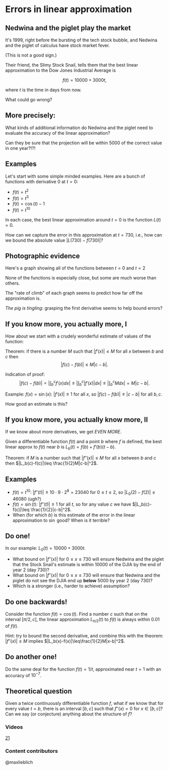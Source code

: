 Errors in linear approximation
==============================

Nedwina and the piglet play the market
--------------------------------------

It's 1999, right before the bursting of the tech stock bubble, and
Nedwina and the piglet of calculus have stock market fever.

(This is not a good sign.)

Their friend, the Slimy Stock Snail, tells them that the best linear
approximation to the Dow Jones Industrial Average is

$$f(t)=10000+3000t,$$

where $t$ is the time in days from now.

What could go wrong?

More precisely:
---------------

What kinds of additional information do Nedwina and the piglet need to
evaluate the accuracy of the linear approximation?

Can they be sure that the projection will be within 5000 of the correct
value in one year?!?!

Examples
--------

Let's start with some simple minded examples. Here are a bunch of
functions with derivative $0$ at $t=0$:

-   $f(t)=t^2$
-   $f(t)=t^3$
-   $f(t)=\cos(t)-1$
-   $f(t)=t^{10}$

In each case, the best linear approximation around $t=0$ is the
function $L(t)=0$.

How can we capture the error in this approximation at $t=730$, i.e.,
how can we bound the absolute value $|L(730)-f(730)|$?

Photographic evidence
---------------------

Here's a graph showing all of the functions between $t=0$ and $t=2$

None of the functions is especially close, but some are much worse than
others.

The "rate of climb" of each graph seems to predict how far off the
approximation is.

*The pig is tingling*: grasping the first derivative seems to help bound
errors?

If you know more, you actually more, I
--------------------------------------

How about we start with a crudely wonderful estimate of values of the
function:

Theorem: if there is a number $M$ such that $|f'(x)|\leq M$ for all
$x$ between $b$ and $c$ then $$|f(c)-f(b)|\leq M|c-b|.$$

Indication of proof: $$|f(c)-f(b)|=\left|\int_b^c
f'(x)dx\right|\leq\left|\int_b^c
|f'(x)|dx\right|\leq\left|\int_b^c Mdx\right|=M|c-b|.$$

Example: $f(x)=\sin(x)$: $|f'(x)|\leq 1$ for all $x$, so
$|f(c)-f(b)|\leq|c-b|$ for all $b,c$.

How good an estimate is this?

If you know more, you actually know more, II
--------------------------------------------

If we know about more derivatives, we get *EVEN MORE*.

Given a differentiable function $f(t)$ and a point $b$ where $f$
is defined, the best linear approx to $f(t)$ near $b$ is
$L_b(t)=f(b)+f'(b)(t-b)$.

Theorem: if $M$ is a number such that $|f''(x)|\leq M$ for all
$x$ between $b$ and $c$ then $|L_b(c)-f(c)|\leq
\frac{1}{2}M|c-b|^2$.

Examples
--------

-   $f(t)=t^{10}$: $|f''(t)|\leq 10\cdot 9\cdot 2^8=23040$ for
    $0\leq t\leq 2$, so $|L_0(2)-f(2)|\leq 46080$ (ugh?)
-   $f(t)=\sin(t)$: $|f''(t)|\leq 1$ for all $t$, so for any
    value $c$ we have $|L_b(c)-f(c)|\leq \frac{1}{2}|c-b|^2$.
-   When (for which $b$) is this estimate of the error in the linear
    approximation to $\sin$ good? When is it terrible?

Do one!
-------

In our example: $L_0(t)=10000+3000t$.

-   What bound on $|f''(x)|$ for $0\leq x\leq 730$ will ensure
    Nedwina and the piglet that the Stock Snail's estimate is within
    10000 of the DJIA by the end of year 2 (day 730)?
-   What bound on $|f''(x)|$ for $0\leq x\leq 730$ will ensure
    that Nedwina and the piglet do not see the DJIA end up **below**
    5000 by year 2 (day 730)?
-   Which is a stronger (i.e., harder to achieve) assumption?

Do one backwards!
-----------------

Consider the function $f(t)=\cos(t)$. Find a number $c$ such that
on the interval $[\pi/2,c]$, the linear approximation
$L_{\pi/2}(t)$ to $f(t)$ is always within $0.01$ of $f(t)$.

Hint: try to bound the second derivative, and combine this with the
theorem: $|f''(x)|\leq M$ implies
$|L_b(x)-f(x)|\leq\frac{1}{2}M|x-b|^2$.

Do another one!
---------------

Do the same deal for the function $f(t)=1/t$, approximated near
$t=1$ with an accuracy of $10^{-7}$.

Theoretical question
--------------------

Given a twice continuously differentiable function $f$, what if we
know that for every value $t=b$, there is an interval $[b,c]$ such
that $f''(x)=0$ for $x\in[b,c]$? Can we say (or conjecture)
anything about the structure of $f$?

### Videos
[21](http://www.math.washington.edu/~lieblich/Math126/video/21.mp4)

### Content contributors
@maxlieblich  